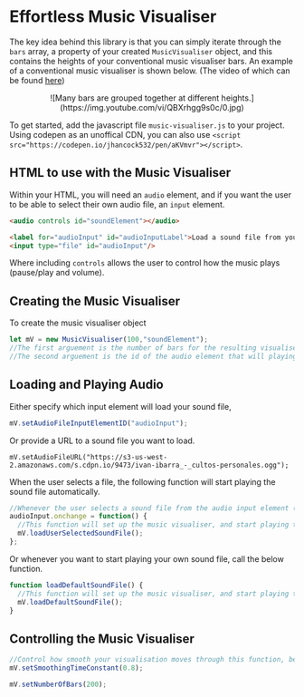 # Effortless Music Visualiser

The key idea behind this library is that you can simply iterate through the `bars` array, a property of your created `MusicVisualiser` object, and this contains the heights of your conventional music visualiser bars. An example of a conventional music visualiser is shown below. (The video of which can be found [here](https://www.youtube.com/watch?v=QBXrhgg9s0c))

<p align="center">
![Many bars are grouped together at different heights.](https://img.youtube.com/vi/QBXrhgg9s0c/0.jpg)
</p>

To get started, add the javascript file `music-visualiser.js` to your project. Using codepen as an unoffical CDN, you can also use `<script src="https://codepen.io/jhancock532/pen/aKVmvr"></script>`.


## HTML to use with the Music Visualiser
Within your HTML, you will need an `audio` element, and if you want the user to be able to select their own audio file, an `input` element.
```html
<audio controls id="soundElement"></audio>

<label for="audioInput" id="audioInputLabel">Load a sound file from your computer. </label>
<input type="file" id="audioInput"/>
```
Where including `controls` allows the user to control how the music plays (pause/play and volume).


## Creating the Music Visualiser
To create the music visualiser object
```js
let mV = new MusicVisualiser(100,"soundElement");
//The first arguement is the number of bars for the resulting visualiser (This is the size of the bars array).
//The second arguement is the id of the audio element that will playing the music you want to visualise.
```


## Loading and Playing Audio
Either specify which input element will load your sound file,
```js
mV.setAudioFileInputElementID("audioInput");
```
Or provide a URL to a sound file you want to load.
```
mV.setAudioFileURL("https://s3-us-west-2.amazonaws.com/s.cdpn.io/9473/ivan-ibarra_-_cultos-personales.ogg");
```
When the user selects a file, the following function will start playing the sound file automatically.
```js
//Whenever the user selects a sound file from the audio input element (with id of audioInput).
audioInput.onchange = function() { 
  //This function will set up the music visualiser, and start playing the user's selected sound file.
  mV.loadUserSelectedSoundFile();
};
```
Or whenever you want to start playing your own sound file, call the below function.
```js
function loadDefaultSoundFile() {
  //This function will set up the music visualiser, and start playing the sound file specified by the audio file URL.
  mV.loadDefaultSoundFile();
}
```


## Controlling the Music Visualiser
```js
//Control how smooth your visualisation moves through this function, between 0 and 1.
mV.setSmoothingTimeConstant(0.8);

mV.setNumberOfBars(200);
```
